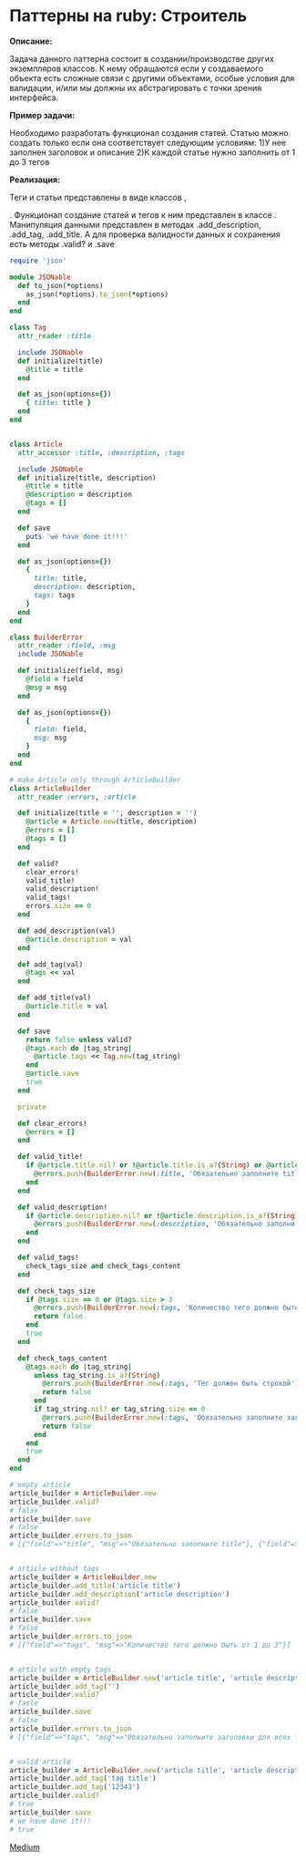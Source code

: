 # Паттерны на ruby: Строитель

**Описание:**

Задача данного паттерна состоит в создании/производстве других экземпляров классов.
К нему обращаются если у создаваемого объекта есть сложные связи с другими объектами, особые условия для валидации, и/или мы должны их абстрагировать с точки зрения интерфейса.

**Пример задачи:**

Необходимо разработать функционал создания статей. Статью можно создать только если она соответствует следующим условиям:
1)У нее заполнен заголовок и описание
2)К каждой статье нужно заполнить от 1 до 3 тегов

**Реализация:**

Теги и статьи представлены в виде классов <Tag>, <Article>. Функционал создание статей и тегов к ним представлен в классе <ArticleBuilder>. Манипуляция данными представлен в методах .add_description, .add_tag, .add_title. А для проверка валидности данных и сохранения есть методы .valid? и .save

```ruby
require 'json'

module JSONable
  def to_json(*options)
    as_json(*options).to_json(*options)
  end
end

class Tag
  attr_reader :title

  include JSONable
  def initialize(title)
    @title = title
  end

  def as_json(options={})
    { title: title }
  end
end


class Article
  attr_accessor :title, :description, :tags

  include JSONable
  def initialize(title, description)
    @title = title
    @description = description
    @tags = []
  end

  def save
    puts 'we have done it!!!'
  end

  def as_json(options={})
    {
      title: title,
      description: description,
      tags: tags
    }
  end
end

class BuilderError
  attr_reader :field, :msg
  include JSONable

  def initialize(field, msg)
    @field = field
    @msg = msg
  end

  def as_json(options={})
    {
      field: field,
      msg: msg
    }
  end
end

# make Article only through ArticleBuilder
class ArticleBuilder
  attr_reader :errors, :article

  def initialize(title = '', description = '')
    @article = Article.new(title, description)
    @errors = []
    @tags = []
  end

  def valid?
    clear_errors!
    valid_title!
    valid_description!
    valid_tags!
    errors.size == 0
  end

  def add_description(val)
    @article.description = val
  end

  def add_tag(val)
    @tags << val
  end

  def add_title(val)
    @article.title = val
  end

  def save
    return false unless valid?
    @tags.each do |tag_string|
      @article.tags << Tag.new(tag_string)
    end
    @article.save
    true
  end

  private

  def clear_errors!
    @errors = []
  end

  def valid_title!
    if @article.title.nil? or !@article.title.is_a?(String) or @article.title.size == 0
      @errors.push(BuilderError.new(:title, 'Обязательно заполните title'))
    end
  end

  def valid_description!
    if @article.description.nil? or !@article.description.is_a?(String) or @article.description.size == 0
      @errors.push(BuilderError.new(:description, 'Обязательно заполните description'))
    end
  end

  def valid_tags!
    check_tags_size and check_tags_content
  end

  def check_tags_size
    if @tags.size == 0 or @tags.size > 3
      @errors.push(BuilderError.new(:tags, 'Количество тего должно быть от 1 до 3'))
      return false
    end
    true
  end

  def check_tags_content
    @tags.each do |tag_string|
      unless tag_string.is_a?(String)
        @errors.push(BuilderError.new(:tags, 'Тег должен быть строкой'))
        return false
      end
      if tag_string.nil? or tag_string.size == 0
        @errors.push(BuilderError.new(:tags, 'Обязательно заполните заголовки для всех тегов'))
        return false
      end
    end
    true
  end
end

# empty article
article_builder = ArticleBuilder.new
article_builder.valid?
# false
article_builder.save
# false
article_builder.errors.to_json
# [{"field"=>"title", "msg"=>"Обязательно заполните title"}, {"field"=>"description", "msg"=>"Обязательно заполните description"}, {"field"=>"tags", "msg"=>"Количество тего должно быть от 1 до 3"}]


# article without tags
article_builder = ArticleBuilder.new
article_builder.add_title('article title')
article_builder.add_description('article description')
article_builder.valid?
# false
article_builder.save
# false
article_builder.errors.to_json
# [{"field"=>"tags", "msg"=>"Количество тего должно быть от 1 до 3"}]


# article with empty tags
article_builder = ArticleBuilder.new('article title', 'article description')
article_builder.add_tag('')
article_builder.valid?
# fasle
article_builder.save
# false
article_builder.errors.to_json
# [{"field"=>"tags", "msg"=>"Обязательно заполните заголовки для всех тегов"}]


# valid article
article_builder = ArticleBuilder.new('article title', 'article description')
article_builder.add_tag('tag title')
article_builder.add_tag('12343')
article_builder.valid?
# true
article_builder.save
# we have done it!!!
# true
```

[Medium](https://kopilov-vlad.medium.com/%D0%BF%D0%B0%D1%82%D1%82%D0%B5%D1%80%D0%BD%D1%8B-%D0%BD%D0%B0-ruby-%D1%81%D1%82%D1%80%D0%BE%D0%B8%D1%82%D0%B5%D0%BB%D1%8C-7d6d9e19816b)
